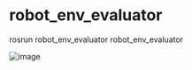 # robot_env_evaluator

rosrun robot_env_evaluator robot_env_evaluator 


![image](https://github.com/user-attachments/assets/3ce85cae-a02f-4335-bda2-ea7e653ffe9c)
